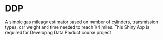 # DDP
A simple gas mileage estimator based on number of cylinders, transmission types, car weight and time needed to reach 1/4 miles.
This Shiny App is required for Developing Data Product course project
